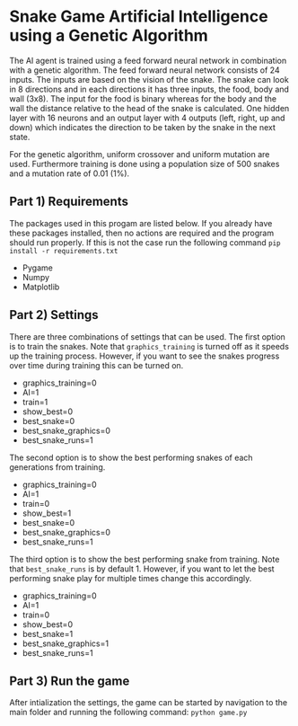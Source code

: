 # Snake Game Artificial Intelligence using a Genetic Algorithm

The AI agent is trained using a feed forward neural network in combination with a genetic algorithm. The feed forward neural network consists of 24 inputs. The inputs are based on the vision of the snake. The snake can look in 8 directions and in each directions it has three inputs, the food, body and wall (3x8). The input for the food is binary whereas for the body and the wall the distance relative to the head of the snake is calculated. One hidden layer with 16 neurons and an output layer with 4 outputs (left, right, up and down) which indicates the direction to be taken by the snake in the next state. 

For the genetic algorithm, uniform crossover and uniform mutation are used. Furthermore training is done using a population size of 500 snakes and a mutation rate of 0.01 (1%).

## Part 1) Requirements
The packages used in this progam are listed below. If you already have these packages installed, then no actions are required and the program should run properly. If this is not the case run the following command `pip install -r requirements.txt`

* Pygame
* Numpy
* Matplotlib

## Part 2) Settings 
There are three combinations of settings that can be used. The first option is to train the snakes. Note that `graphics_training` is turned off as it speeds up the training process. However, if you want to see the snakes progress over time during training this can be turned on. 

* graphics_training=0
* AI=1
* train=1
* show_best=0
* best_snake=0
* best_snake_graphics=0
* best_snake_runs=1

The second option is to show the best performing snakes of each generations from training.

* graphics_training=0
* AI=1
* train=0
* show_best=1
* best_snake=0
* best_snake_graphics=0
* best_snake_runs=1
 
 The third option is to show the best performing snake from training. Note that `best_snake_runs` is by default 1. However, if you want to let the best performing snake play for multiple times change this accordingly.
 
* graphics_training=0
* AI=1
* train=0
* show_best=0
* best_snake=1
* best_snake_graphics=1
* best_snake_runs=1

## Part 3) Run the game
After intialization the settings, the game can be started by navigation to the main folder and running the following command: `python game.py`
